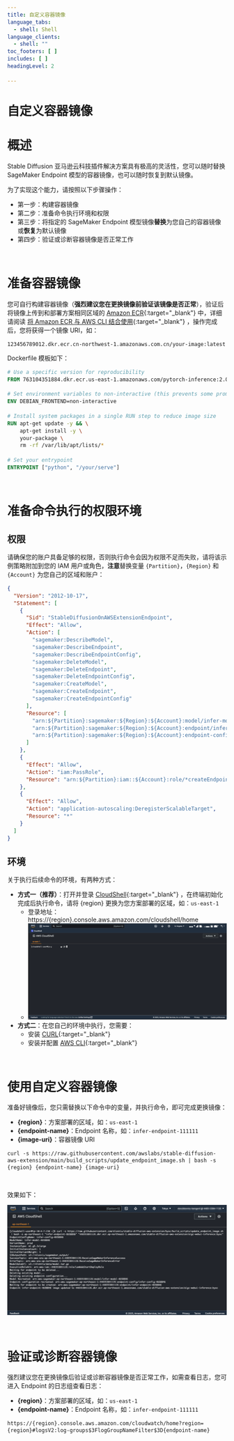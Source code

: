```yaml
---
title: 自定义容器镜像
language_tabs:
  - shell: Shell
language_clients:
  - shell: ""
toc_footers: [ ]
includes: [ ]
headingLevel: 2

---
```


<!-- Generator: Widdershins v4.0.1 -->

<h1 id="stable-diffusion-train-and-deploy-api">自定义容器镜像</h1>

# 概述

Stable Diffusion 亚马逊云科技插件解决方案具有极高的灵活性，您可以随时替换 SageMaker Endpoint 模型的容器镜像，也可以随时恢复到默认镜像。

为了实现这个能力，请按照以下步骤操作：

- 第一步：构建容器镜像
- 第二步：准备命令执行环境和权限
- 第三步：将指定的 SageMaker Endpoint 模型镜像**替换**为您自己的容器镜像或**恢复**为默认镜像
- 第四步：验证或诊断容器镜像是否正常工作

<br>

# 准备容器镜像

您可自行构建容器镜像（**强烈建议您在更换镜像前验证该镜像是否正常**），验证后将镜像上传到和部署方案相同区域的 [Amazon ECR](https://console.aws.amazon.com/ecr){:target="_blank"}
中，详细请阅读 [将 Amazon ECR 与 AWS CLI 结合使用](https://docs.aws.amazon.com/zh_cn/AmazonECR/latest/userguide/getting-started-cli.html){:target="_blank"}
，操作完成后，您将获得一个镜像 URI，如：

```shell
123456789012.dkr.ecr.cn-northwest-1.amazonaws.com.cn/your-image:latest
```

Dockerfile 模板如下：

```dockerfile
# Use a specific version for reproducibility
FROM 763104351884.dkr.ecr.us-east-1.amazonaws.com/pytorch-inference:2.0.1-gpu-py310-cu118-ubuntu20.04-sagemaker

# Set environment variables to non-interactive (this prevents some prompts)
ENV DEBIAN_FRONTEND=non-interactive

# Install system packages in a single RUN step to reduce image size
RUN apt-get update -y && \
    apt-get install -y \
    your-package \
    rm -rf /var/lib/apt/lists/*

# Set your entrypoint
ENTRYPOINT ["python", "/your/serve"]

```

<br>

# 准备命令执行的权限环境

## 权限

请确保您的账户具备足够的权限，否则执行命令会因为权限不足而失败，请将该示例策略附加到您的 IAM 用户或角色，**注意**替换变量 `{Partition}`，`{Region}`  和 `{Account}` 为您自己的区域和账户：

```json
{
  "Version": "2012-10-17",
  "Statement": [
    {
      "Sid": "StableDiffusionOnAWSExtensionEndpoint",
      "Effect": "Allow",
      "Action": [
        "sagemaker:DescribeModel",
        "sagemaker:DescribeEndpoint",
        "sagemaker:DescribeEndpointConfig",
        "sagemaker:DeleteModel",
        "sagemaker:DeleteEndpoint",
        "sagemaker:DeleteEndpointConfig",
        "sagemaker:CreateModel",
        "sagemaker:CreateEndpoint",
        "sagemaker:CreateEndpointConfig"
      ],
      "Resource": [
        "arn:${Partition}:sagemaker:${Region}:${Account}:model/infer-model-*",
        "arn:${Partition}:sagemaker:${Region}:${Account}:endpoint/infer-endpoint-*",
        "arn:${Partition}:sagemaker:${Region}:${Account}:endpoint-config/infer-config-*"
      ]
    },
    {
      "Effect": "Allow",
      "Action": "iam:PassRole",
      "Resource": "arn:${Partition}:iam::${Account}:role/*createEndpoint*"
    },
    {
      "Effect": "Allow",
      "Action": "application-autoscaling:DeregisterScalableTarget",
      "Resource": "*"
    }
  ]
}
```

## 环境

关于执行后续命令的环境，有两种方式：

- **方式一（推荐）**：打开并登录 [CloudShell](https://docs.aws.amazon.com/zh_cn/cloudshell/latest/userguide/welcome.html){:target="_blank"} ，在终端初始化完成后执行命令，请将 {region} 更换为您方案部署的区域，如：`us-east-1`
    - 登录地址：https://{region}.console.aws.amazon.com/cloudshell/home
    - ![CloudShell](../images/CloudShell.png)
- **方式二**：在您自己的环境中执行，您需要：
    - 安装 [CURL](https://curl.se/){:target="_blank"}
    - 安装并配置 [AWS CLI](https://docs.aws.amazon.com/zh_cn/cli/latest/userguide/cli-chap-getting-started.html){:target="_blank"}

<br>

# 使用自定义容器镜像

准备好镜像后，您只需替换以下命令中的变量，并执行命令，即可完成更换镜像：

- **{region}**：方案部署的区域，如：`us-east-1`
- **{endpoint-name}**：Endpoint 名称，如：`infer-endpoint-111111`
- **{image-uri}**：容器镜像 URI

```shell
curl -s https://raw.githubusercontent.com/awslabs/stable-diffusion-aws-extension/main/build_scripts/update_endpoint_image.sh | bash -s {region} {endpoint-name} {image-uri}
```

<br>

效果如下：

![UpdateImage](../images/UpdateImage.png)

<br>


# 验证或诊断容器镜像

强烈建议您在更换镜像后验证或诊断容器镜像是否正常工作，如需查看日志，您可进入 Endpoint 的日志组查看日志：

- **{region}**：方案部署的区域，如：`us-east-1`
- **{endpoint-name}**：Endpoint 名称，如：`infer-endpoint-111111`

```shell
https://{region}.console.aws.amazon.com/cloudwatch/home?region={region}#logsV2:log-groups$3FlogGroupNameFilter$3D{endpoint-name}
```
